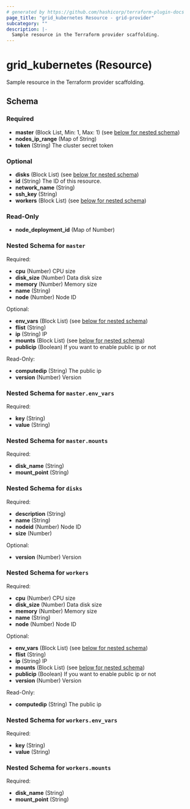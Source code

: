 ```yaml
---
# generated by https://github.com/hashicorp/terraform-plugin-docs
page_title: "grid_kubernetes Resource - grid-provider"
subcategory: ""
description: |-
  Sample resource in the Terraform provider scaffolding.
---
```


# grid_kubernetes (Resource)

Sample resource in the Terraform provider scaffolding.



<!-- schema generated by tfplugindocs -->
## Schema

### Required

- **master** (Block List, Min: 1, Max: 1) (see [below for nested schema](#nestedblock--master))
- **nodes_ip_range** (Map of String)
- **token** (String) The cluster secret token

### Optional

- **disks** (Block List) (see [below for nested schema](#nestedblock--disks))
- **id** (String) The ID of this resource.
- **network_name** (String)
- **ssh_key** (String)
- **workers** (Block List) (see [below for nested schema](#nestedblock--workers))

### Read-Only

- **node_deployment_id** (Map of Number)

<a id="nestedblock--master"></a>
### Nested Schema for `master`

Required:

- **cpu** (Number) CPU size
- **disk_size** (Number) Data disk size
- **memory** (Number) Memory size
- **name** (String)
- **node** (Number) Node ID

Optional:

- **env_vars** (Block List) (see [below for nested schema](#nestedblock--master--env_vars))
- **flist** (String)
- **ip** (String) IP
- **mounts** (Block List) (see [below for nested schema](#nestedblock--master--mounts))
- **publicip** (Boolean) If you want to enable public ip or not

Read-Only:

- **computedip** (String) The public ip
- **version** (Number) Version

<a id="nestedblock--master--env_vars"></a>
### Nested Schema for `master.env_vars`

Required:

- **key** (String)
- **value** (String)


<a id="nestedblock--master--mounts"></a>
### Nested Schema for `master.mounts`

Required:

- **disk_name** (String)
- **mount_point** (String)



<a id="nestedblock--disks"></a>
### Nested Schema for `disks`

Required:

- **description** (String)
- **name** (String)
- **nodeid** (Number) Node ID
- **size** (Number)

Optional:

- **version** (Number) Version


<a id="nestedblock--workers"></a>
### Nested Schema for `workers`

Required:

- **cpu** (Number) CPU size
- **disk_size** (Number) Data disk size
- **memory** (Number) Memory size
- **name** (String)
- **node** (Number) Node ID

Optional:

- **env_vars** (Block List) (see [below for nested schema](#nestedblock--workers--env_vars))
- **flist** (String)
- **ip** (String) IP
- **mounts** (Block List) (see [below for nested schema](#nestedblock--workers--mounts))
- **publicip** (Boolean) If you want to enable public ip or not
- **version** (Number) Version

Read-Only:

- **computedip** (String) The public ip

<a id="nestedblock--workers--env_vars"></a>
### Nested Schema for `workers.env_vars`

Required:

- **key** (String)
- **value** (String)


<a id="nestedblock--workers--mounts"></a>
### Nested Schema for `workers.mounts`

Required:

- **disk_name** (String)
- **mount_point** (String)


